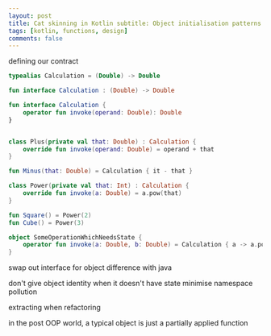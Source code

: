 ```yaml
---
layout: post 
title: Cat skinning in Kotlin subtitle: Object initialisation patterns compared
tags: [kotlin, functions, design]
comments: false
---
```


defining our contract
```kotlin
typealias Calculation = (Double) -> Double

fun interface Calculation : (Double) -> Double

fun interface Calculation {
    operator fun invoke(operand: Double): Double
}
```

```kotlin

class Plus(private val that: Double) : Calculation {
    override fun invoke(operand: Double) = operand + that
}

fun Minus(that: Double) = Calculation { it - that }

class Power(private val that: Int) : Calculation {
    override fun invoke(a: Double) = a.pow(that)
}

fun Square() = Power(2)
fun Cube() = Power(3)

object SomeOperationWhichNeedsState {
    operator fun invoke(a: Double, b: Double) = Calculation { a -> a.pow(2) }
}
```

swap out interface for object difference with java

don't give object identity when it doesn't have state minimise namespace pollution

extracting when refactoring

in the post OOP world, a typical object is just a partially applied function

